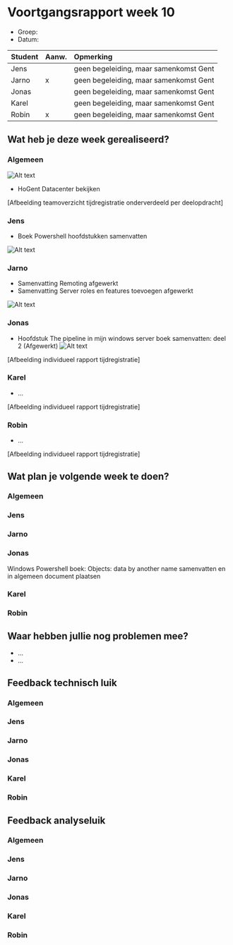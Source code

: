 # Voortgangsrapport week 10

* Groep:
* Datum:

| Student  | Aanw. | Opmerking |
| :---     | :---  | :---      |
| Jens |       |       geen begeleiding, maar samenkomst Gent    |
| Jarno |   x    |    geen begeleiding, maar samenkomst Gent       |
| Jonas |       |     geen begeleiding, maar samenkomst Gent      |
| Karel |       |    geen begeleiding, maar samenkomst Gent       |
| Robin |  x     |   geen begeleiding, maar samenkomst Gent        |

## Wat heb je deze week gerealiseerd?

### Algemeen

![Alt text](http://i.imgur.com/lEK98n0.png)

* HoGent Datacenter bekijken

[Afbeelding teamoverzicht tijdregistratie onderverdeeld per deelopdracht]

### Jens

* Boek Powershell hoofdstukken samenvatten

![Alt text](http://i.imgur.com/MsnjqjI.png)

### Jarno

* Samenvatting Remoting afgewerkt
* Samenvatting Server roles en features toevoegen afgewerkt

![Alt text](http://i.imgur.com/iVZnxCA.png)

### Jonas

* Hoofdstuk The pipeline in mijn windows server boek samenvatten: deel 2 (Afgewerkt) 
![Alt text](http://i.imgur.com/UuOf6f7.png)


[Afbeelding individueel rapport tijdregistratie]

### Karel

* ...

[Afbeelding individueel rapport tijdregistratie]

### Robin

* ...

[Afbeelding individueel rapport tijdregistratie]


## Wat plan je volgende week te doen?

### Algemeen
### Jens
### Jarno
### Jonas
Windows Powershell boek: Objects: data by another name samenvatten en in algemeen document plaatsen
### Karel
### Robin


## Waar hebben jullie nog problemen mee?

* ...
* ...

## Feedback technisch luik

### Algemeen

### Jens
### Jarno
### Jonas
### Karel
### Robin

## Feedback analyseluik

### Algemeen

### Jens
### Jarno
### Jonas
### Karel
### Robin

